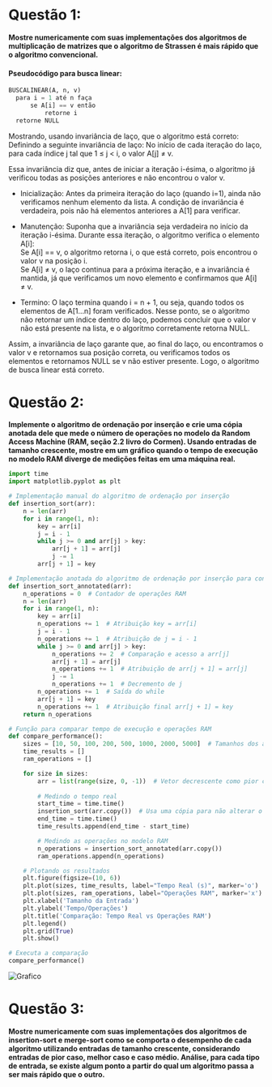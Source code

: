 # Questão 1: 

**Mostre numericamente com suas implementações dos algoritmos de multiplicação de matrizes que o algoritmo de Strassen é mais rápido que o algoritmo convencional.**

#### Pseudocódigo para busca linear:
```python
BUSCALINEAR(A, n, v)
  para i = 1 até n faça
      se A[i] == v então
          retorne i
  retorne NULL
```
Mostrando, usando invariância de laço, que o algoritmo está correto:
Definindo a seguinte invariância de laço: No início de cada iteração do laço, para cada índice j tal que 1 ≤ j < i, o valor A[j] ≠ v.

Essa invariância diz que, antes de iniciar a iteração i-ésima, o algoritmo já verificou todas as posições anteriores e não encontrou o valor v.

- Inicialização: Antes da primeira iteração do laço (quando i=1), ainda não verificamos nenhum elemento da lista. A condição de invariância é verdadeira, pois não há elementos anteriores a A[1] para verificar.

- Manutenção: Suponha que a invariância seja verdadeira no início da iteração i-ésima. Durante essa iteração, o algoritmo verifica o elemento A[i]: <br>
Se A[i] == v, o algoritmo retorna i, o que está correto, pois encontrou o valor v na posição i. <br>
Se A[i] ≠ v, o laço continua para a próxima iteração, e a invariância é mantida, já que verificamos um novo elemento e confirmamos que A[i] ≠ v.
- Termino: O laço termina quando i = n + 1, ou seja, quando todos os elementos de A[1…n] foram verificados. Nesse ponto, se o algoritmo não retornar um índice dentro do laço, podemos concluir que o valor v não está presente na lista, e o algoritmo corretamente retorna NULL.

Assim, a invariância de laço garante que, ao final do laço, ou encontramos o valor v e retornamos sua posição correta, ou verificamos todos os elementos e retornamos NULL se v não estiver presente. Logo, o algoritmo de busca linear está correto.

# Questão 2:

**Implemente o algoritmo de ordenação por inserção e crie uma cópia anotada dele que mede o número de operações no modelo da Random Access Machine  (RAM, seção 2.2 livro do Cormen). Usando entradas de tamanho crescente, mostre em um gráfico quando o tempo de execução no modelo RAM diverge de medições feitas em uma máquina real.**

```python
import time
import matplotlib.pyplot as plt

# Implementação manual do algoritmo de ordenação por inserção
def insertion_sort(arr):
    n = len(arr)
    for i in range(1, n):
        key = arr[i]
        j = i - 1
        while j >= 0 and arr[j] > key:
            arr[j + 1] = arr[j]
            j -= 1
        arr[j + 1] = key

# Implementação anotada do algoritmo de ordenação por inserção para contar operações RAM
def insertion_sort_annotated(arr):
    n_operations = 0  # Contador de operações RAM
    n = len(arr)
    for i in range(1, n):
        key = arr[i]
        n_operations += 1  # Atribuição key = arr[i]
        j = i - 1
        n_operations += 1  # Atribuição de j = i - 1
        while j >= 0 and arr[j] > key:
            n_operations += 2  # Comparação e acesso a arr[j]
            arr[j + 1] = arr[j]
            n_operations += 1  # Atribuição de arr[j + 1] = arr[j]
            j -= 1
            n_operations += 1  # Decremento de j
        n_operations += 1  # Saída do while
        arr[j + 1] = key
        n_operations += 1  # Atribuição final arr[j + 1] = key
    return n_operations

# Função para comparar tempo de execução e operações RAM
def compare_performance():
    sizes = [10, 50, 100, 200, 500, 1000, 2000, 5000]  # Tamanhos dos arrays
    time_results = []
    ram_operations = []

    for size in sizes:
        arr = list(range(size, 0, -1))  # Vetor decrescente como pior caso
        
        # Medindo o tempo real
        start_time = time.time()
        insertion_sort(arr.copy())  # Usa uma cópia para não alterar o original
        end_time = time.time()
        time_results.append(end_time - start_time)

        # Medindo as operações no modelo RAM
        n_operations = insertion_sort_annotated(arr.copy())
        ram_operations.append(n_operations)

    # Plotando os resultados
    plt.figure(figsize=(10, 6))
    plt.plot(sizes, time_results, label="Tempo Real (s)", marker='o')
    plt.plot(sizes, ram_operations, label="Operações RAM", marker='x')
    plt.xlabel('Tamanho da Entrada')
    plt.ylabel('Tempo/Operações')
    plt.title('Comparação: Tempo Real vs Operações RAM')
    plt.legend()
    plt.grid(True)
    plt.show()

# Executa a comparação
compare_performance()

```
![Grafico](https://github.com/user-attachments/assets/ede671eb-3922-4e93-8be6-124d63594ebf)

# Questão 3:

**Mostre numericamente com suas implementações dos algoritmos de insertion-sort e merge-sort como se comporta o desempenho de cada algoritmo utilizando entradas de tamanho crescente, considerando entradas de pior caso, melhor caso e caso médio. Análise, para cada tipo de entrada, se existe algum ponto a partir do qual um algoritmo passa a ser mais rápido que o outro.**
